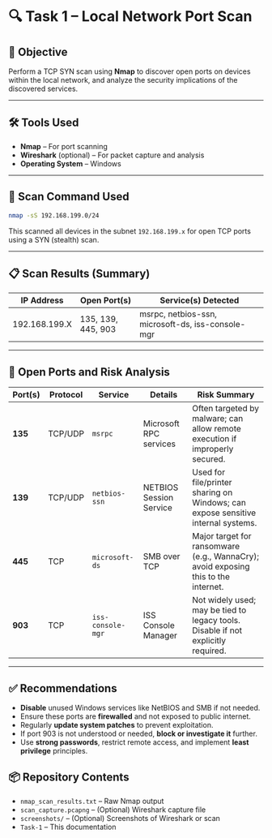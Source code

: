 # 🔍 Task 1 – Local Network Port Scan

## 🧾 Objective
Perform a TCP SYN scan using **Nmap** to discover open ports on devices within the local network, and analyze the security implications of the discovered services.

---

## 🛠 Tools Used

- **Nmap** – For port scanning
- **Wireshark** (optional) – For packet capture and analysis
- **Operating System** – Windows

---

## 📡 Scan Command Used

```bash
nmap -sS 192.168.199.0/24
```

This scanned all devices in the subnet `192.168.199.x` for open TCP ports using a SYN (stealth) scan.

---

## 📋 Scan Results (Summary)

| IP Address        | Open Port(s)       | Service(s) Detected                               |
|-------------------|--------------------|---------------------------------------------------|
| 192.168.199.X     | 135, 139, 445, 903 | msrpc, netbios-ssn, microsoft-ds, iss-console-mgr |

---

## 🔐 Open Ports and Risk Analysis

| **Port(s)** | **Protocol**  | **Service**         | **Details**                     | **Risk Summary**                                                                 |
|-------------|---------------|----------------------|----------------------------------|----------------------------------------------------------------------------------|
| **135**     | TCP/UDP       | `msrpc`              | Microsoft RPC services           | Often targeted by malware; can allow remote execution if improperly secured.     |
| **139**     | TCP/UDP       | `netbios-ssn`        | NETBIOS Session Service         | Used for file/printer sharing on Windows; can expose sensitive internal systems. |
| **445**     | TCP           | `microsoft-ds`       | SMB over TCP                    | Major target for ransomware (e.g., WannaCry); avoid exposing this to the internet. |
| **903**     | TCP           | `iss-console-mgr`    | ISS Console Manager             | Not widely used; may be tied to legacy tools. Disable if not explicitly required. |

---

## ✅ Recommendations

- **Disable** unused Windows services like NetBIOS and SMB if not needed.
- Ensure these ports are **firewalled** and not exposed to public internet.
- Regularly **update system patches** to prevent exploitation.
- If port 903 is not understood or needed, **block or investigate it** further.
- Use **strong passwords**, restrict remote access, and implement **least privilege** principles.

## 📦 Repository Contents

- `nmap_scan_results.txt` – Raw Nmap output
- `scan_capture.pcapng` – (Optional) Wireshark capture file
- `screenshots/` – (Optional) Screenshots of Wireshark or scan
- `Task-1` – This documentation
